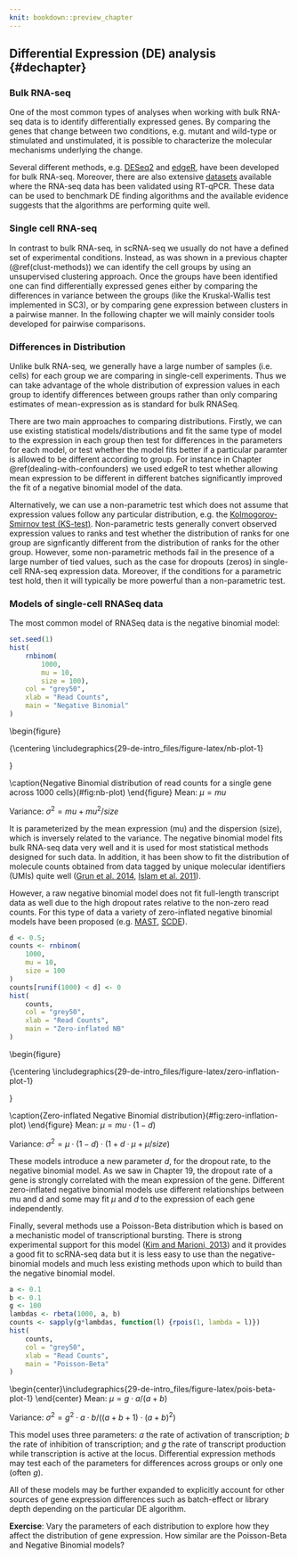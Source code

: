 ```yaml
---
knit: bookdown::preview_chapter
---
```


## Differential Expression (DE) analysis {#dechapter}



### Bulk RNA-seq

One of the most common types of analyses when working with bulk RNA-seq
data is to identify differentially expressed genes. By comparing the
genes that change between two conditions, e.g. mutant and wild-type or
stimulated and unstimulated, it is possible to characterize the
molecular mechanisms underlying the change.

Several different methods,
e.g. [DESeq2](https://bioconductor.org/packages/DESeq2) and
[edgeR](https://bioconductor.org/packages/release/bioc/html/edgeR.html),
have been developed for bulk RNA-seq. Moreover, there are also
extensive
[datasets](http://genomebiology.biomedcentral.com/articles/10.1186/gb-2013-14-9-r95)
available where the RNA-seq data has been validated using
RT-qPCR. These data can be used to benchmark DE finding algorithms and the available evidence suggests that the algorithms are performing quite well.

### Single cell RNA-seq

In contrast to bulk RNA-seq, in scRNA-seq we usually do not have a defined
set of experimental conditions. Instead, as was shown in a previous chapter
(\@ref(clust-methods)) we can identify the cell groups by using an unsupervised
clustering approach. Once the groups have been identified one can find differentially
expressed genes either by comparing the differences in variance between the groups (like the Kruskal-Wallis test implemented in SC3), or by comparing gene expression between clusters in a pairwise manner. In the following chapter we will mainly consider tools developed for pairwise comparisons.

### Differences in Distribution

Unlike bulk RNA-seq, we generally have a large number of samples (i.e. cells) for each group we are comparing in single-cell experiments. Thus we can take advantage of the whole distribution of expression values in each group to identify differences between groups rather than only comparing estimates of mean-expression as is standard for bulk RNASeq.

There are two main approaches to comparing distributions. Firstly, we can use existing statistical models/distributions and fit the same type of model to the expression in each group then test for differences in the parameters for each model, or test whether the model fits better if a particular paramter is allowed to be different according to group. For instance in Chapter \@ref(dealing-with-confounders) we used edgeR to test whether allowing mean expression to be different in different batches significantly improved the fit of a negative binomial model of the data.

Alternatively, we can use a non-parametric test which does not assume that expression values follow any particular distribution, e.g. the [Kolmogorov-Smirnov test (KS-test)](https://en.wikipedia.org/wiki/Kolmogorov%E2%80%93Smirnov_test). Non-parametric tests generally convert observed expression values to ranks and test whether the distribution of ranks for one group are signficantly different from the distribution of ranks for the other group. However, some non-parametric methods fail in the presence of a large number of tied values, such as the case for dropouts (zeros) in single-cell RNA-seq expression data. Moreover, if the conditions for a parametric test hold, then it will typically be more powerful than a non-parametric test.

### Models of single-cell RNASeq data

The most common model of RNASeq data is the negative binomial model:



```r
set.seed(1)
hist(
    rnbinom(
        1000, 
        mu = 10, 
        size = 100), 
    col = "grey50", 
    xlab = "Read Counts", 
    main = "Negative Binomial"
)
```

\begin{figure}

{\centering \includegraphics{29-de-intro_files/figure-latex/nb-plot-1} 

}

\caption{Negative Binomial distribution of read counts for a single gene across 1000 cells}(\#fig:nb-plot)
\end{figure}
Mean:
$\mu = mu$

Variance:
$\sigma^2 = mu + mu^2/size$

It is parameterized by the mean expression (mu) and the dispersion (size), which is inversely related to the variance. The negative binomial model fits bulk RNA-seq data very well and it is used for most statistical methods designed for such data. In addition, it has been show to fit the distribution of molecule counts obtained from data tagged by unique molecular identifiers (UMIs) quite well ([Grun et al. 2014](http://www.nature.com/nmeth/journal/v11/n6/full/nmeth.2930.html), [Islam et al. 2011](http://genome.cshlp.org/content/21/7/1160)).

However, a raw negative binomial model does not fit full-length transcript data as well due to the high dropout rates relative to the non-zero read counts. For this type of data a variety of zero-inflated negative binomial models have been proposed (e.g. [MAST](https://bioconductor.org/packages/release/bioc/html/MAST.html), [SCDE](https://bioconductor.org/packages/release/bioc/html/scde.html)).


```r
d <- 0.5;
counts <- rnbinom(
    1000, 
    mu = 10, 
    size = 100
)
counts[runif(1000) < d] <- 0
hist(
    counts, 
    col = "grey50", 
    xlab = "Read Counts", 
    main = "Zero-inflated NB"
)
```

\begin{figure}

{\centering \includegraphics{29-de-intro_files/figure-latex/zero-inflation-plot-1} 

}

\caption{Zero-inflated Negative Binomial distribution}(\#fig:zero-inflation-plot)
\end{figure}
Mean:
$\mu = mu \cdot (1 - d)$

Variance:
$\sigma^2 = \mu \cdot (1-d) \cdot (1 + d \cdot \mu + \mu / size)$

These models introduce a new parameter $d$, for the dropout rate, to the negative binomial model. As we saw in Chapter 19, the dropout rate of a gene is strongly correlated with the mean expression of the gene. Different zero-inflated negative binomial models use different relationships between mu and d and some may fit $\mu$ and $d$ to the expression of each gene independently.

Finally, several methods use a Poisson-Beta distribution which is based on a mechanistic model of transcriptional bursting. There is strong experimental support for this model ([Kim and Marioni, 2013](https://genomebiology.biomedcentral.com/articles/10.1186/gb-2013-14-1-r7)) and it provides a good fit to scRNA-seq data but it is less easy to use than the negative-binomial models and much less existing methods upon which to build than the negative binomial model.


```r
a <- 0.1
b <- 0.1
g <- 100
lambdas <- rbeta(1000, a, b)
counts <- sapply(g*lambdas, function(l) {rpois(1, lambda = l)})
hist(
    counts, 
    col = "grey50", 
    xlab = "Read Counts", 
    main = "Poisson-Beta"
)
```



\begin{center}\includegraphics{29-de-intro_files/figure-latex/pois-beta-plot-1} \end{center}
Mean:
$\mu = g \cdot a / (a + b)$

Variance:
$\sigma^2 = g^2 \cdot a \cdot b/((a + b + 1) \cdot (a + b)^2)$

This model uses three parameters: $a$ the rate of activation of transcription; $b$ the rate of inhibition of transcription; and $g$ the rate of transcript production while transcription is active at the locus. Differential expression methods may test each of the parameters for differences across groups or only one (often $g$).

All of these models may be further expanded to explicitly account for other sources of gene expression differences such as batch-effect or library depth depending on the particular DE algorithm.

__Exercise__: Vary the parameters of each distribution to explore how they affect the distribution of gene expression. How similar are the Poisson-Beta and Negative Binomial models?

